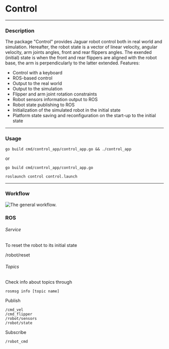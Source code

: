 # Control
***
### Description
The package "Control" provides Jaguar robot control both in real world and simulation.
Hereafter, the robot state is a vector of linear velocity, angular velocity, arm joints angles, front and rear flippers angles.
The exended (initial) state is when the front and rear flippers are aligned with the robot base, the arm is perpendicularly to the latter extended.
Features:
+ Control with a keyboard
+ ROS-based control
+ Output to the real world
+ Output to the simulation
+ Flipper and arm joint rotation constraints
+ Robot sensors information output to ROS
+ Robot state publishing to ROS
+ Initialization of the simulated robot in the initial state
+ Platform state saving and reconfiguration on the start-up to the initial state
***
### Usage
`go build cmd/control_app/control_app.go && ./control_app`

or

`go build cmd/control_app/control_app.go`

`roslaunch control control.launch`
***
### Workflow
![The general workflow.](https://github.com/gwaxG/robot_ws/tree/main/control/assets/workflow.png)
### ROS

###### Service
  To reset the robot to its initial state
  
  /robot/reset

###### Topics
Check info about topics through 

`rosmsg info [topic name]`

Publish

    /cmd_vel
    /cmd_flipper
    /robot/sensors
    /robot/state

Subscribe

    /robot_cmd
